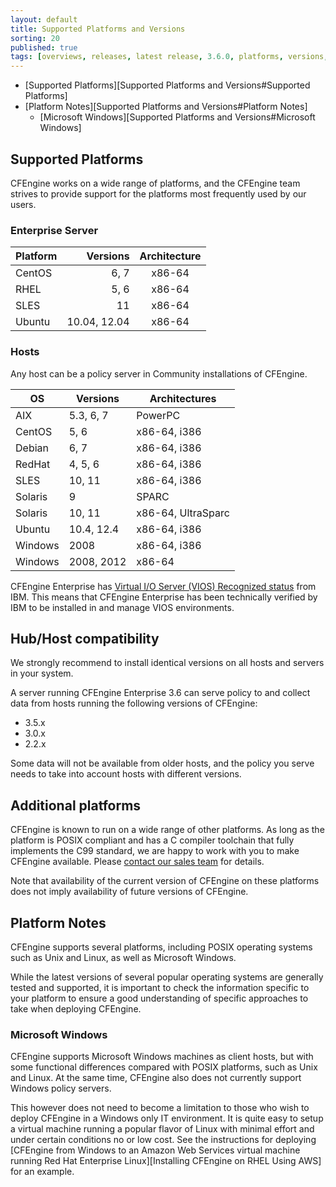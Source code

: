 ```yaml
---
layout: default
title: Supported Platforms and Versions
sorting: 20
published: true
tags: [overviews, releases, latest release, 3.6.0, platforms, versions, support]
---
```


* [Supported Platforms][Supported Platforms and Versions#Supported Platforms]
* [Platform Notes][Supported Platforms and Versions#Platform Notes]
	* [Microsoft Windows][Supported Platforms and Versions#Microsoft Windows]

## Supported Platforms ##

CFEngine works on a wide range of platforms, and the CFEngine team strives to 
provide support for the platforms most frequently used by our users.

### Enterprise Server ###

| Platform     | Versions   | Architecture    |
|--------------|-----------:|:---------------:|
|CentOS        | 6, 7      | x86-64   |
|RHEL          | 5, 6       | x86-64   |
|SLES          | 11       | x86-64   |
|Ubuntu        | 10.04, 12.04 | x86-64   |

### Hosts ###

Any host can be a policy server in Community installations of CFEngine.

| OS              | Versions     | Architectures      |
|-----------------|--------------|--------------------|
| AIX             | 5.3, 6, 7    | PowerPC            |
| CentOS          | 5, 6         | x86-64, i386       |
| Debian          | 6, 7         | x86-64, i386       |
| RedHat          | 4, 5, 6      | x86-64, i386       |
| SLES            | 10, 11       | x86-64, i386       |
| Solaris         | 9            | SPARC              |
| Solaris         | 10, 11       | x86-64, UltraSparc |
| Ubuntu          | 10.4, 12.4   | x86-64, i386       |
| Windows         | 2008         | x86-64, i386       |
| Windows         | 2008, 2012   | x86-64             |

CFEngine Enterprise has [Virtual I/O Server (VIOS) Recognized status](http://www.ibm.com/partnerworld/gsd/solutiondetails.do?solution=48493) from IBM.
This means that CFEngine Enterprise has been technically verified by IBM
to be installed in and manage VIOS environments.

## Hub/Host compatibility ##

We strongly recommend to install identical versions on all hosts and servers 
in your system.

A server running CFEngine Enterprise 3.6 can serve policy to and collect data 
from hosts running the following versions of CFEngine:

* 3.5.x
* 3.0.x
* 2.2.x

Some data will not be available from older hosts, and the policy you serve 
needs to take into account hosts with different versions.

## Additional platforms ##

CFEngine is known to run on a wide range of other platforms. As long as the 
platform is POSIX compliant and has a C compiler toolchain that fully implements 
the C99 standard, we are happy to work with you to make CFEngine available.
Please [contact our sales team](http://cfengine.com/company/contact) for details.

Note that availability of the current version of CFEngine on these platforms 
does not imply availability of future versions of CFEngine.

## Platform Notes ##

CFEngine supports several platforms, including POSIX operating systems such as Unix and Linux, as well as Microsoft Windows.

While the latest versions of several popular operating systems are generally tested and supported, it is important to check the information specific to your platform to ensure a good understanding of specific approaches to take when deploying CFEngine.

### Microsoft Windows ###

CFEngine supports Microsoft Windows machines as client hosts, but with some functional differences compared with POSIX platforms, such as Unix and Linux. At the same time, CFEngine also does not currently support Windows policy servers. 

This however does not need to become a limitation to those who wish to deploy CFEngine in a Windows only IT environment. It is quite easy to setup a virtual machine running a popular flavor of Linux with minimal effort and under certain conditions no or low cost. See the instructions for deploying [CFEngine from Windows to an Amazon Web Services virtual machine running Red Hat Enterprise Linux][Installing CFEngine on RHEL Using AWS] for an example.
